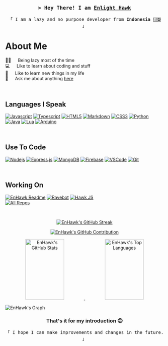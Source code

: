 <!-- Intro -->
<h3 align="center">
  <samp>&gt; Hey There! I am
    <b><a href="https://github.com/Enhawk">Enlight Hawk</a></b>
  </samp>
</h3>

<p align="center">
  <samp>「 I am a lazy and no purpose developer from <b>Indonesia 🇮🇩</b> 」</samp>
</p>

<!-- About Section -->
# About Me

<p>
  🛌🏽 &emsp; Being lazy most of the time <br />
  💻 &emsp; Like to learn about coding and stuff <br />
  📝 &emsp; Like to learn new things in my life <br />
  💬 &emsp; Ask me about anything <a href="https://github.com/EnHawk/EnHawk/issues">here</a> <br />
</p>

<br />

## Languages I Speak

[![Javascript](https://img.shields.io/badge/Javascript-F0DB4F?style=for-the-badge&labelColor=black&logo=javascript)](https://www.javascript.com)
[![Typescript](https://img.shields.io/badge/Typescript-007acc?style=for-the-badge&labelColor=black&logo=typescript)](https://www.typescriptlang.org)
[![HTML5](https://img.shields.io/badge/HTML5-E34F26?style=for-the-badge&logo=html5&labelColor=black)](https://developer.mozilla.org/en-US/docs/Web/HTML)
[![Markdown](https://img.shields.io/badge/Markdown-000000?style=for-the-badge&logo=markdown)](https://en.wikipedia.org/wiki/Markdown)
[![CSS3](https://img.shields.io/badge/CSS3-1572B6?style=for-the-badge&logo=css3&labelColor=black)](https://developer.mozilla.org/en-US/docs/Web/CSS)
[![Python](https://img.shields.io/badge/python-3670A0?style=for-the-badge&logo=python&labelColor=black)](https://www.python.org)
[![Java](https://img.shields.io/badge/Java-EC2025?style=for-the-badge&logo=openjdk&logoColor=white)](https://www.java.com)
[![Lua](https://img.shields.io/badge/Lua-0B0AEA?style=for-the-badge&logo=lua&)](https://www.lua.org)
[![Arduino](https://img.shields.io/badge/Arduino-00979D?style=for-the-badge&logo=arduino&&logoColor=white)](https://www.arduino.cc)

<br />

## Use To Code

[![Nodejs](https://img.shields.io/badge/Nodejs-3C873A?style=for-the-badge&labelColor=black&logo=node.js)](https://nodejs.org)
[![Express.js](https://img.shields.io/badge/Express.js-000000?style=for-the-badge&logo=express)](https://expressjs.com)
[![MongoDB](https://img.shields.io/badge/MongoDB-4EA94B?style=for-the-badge&logo=mongodb&labelColor=black)](https://www.mongodb.com)
[![Firebase](https://img.shields.io/badge/Firebase-FFCA2B?style=for-the-badge&logo=firebase&labelColor=black)](https://firebase.google.com)
[![VSCode](https://img.shields.io/badge/Visual_Studio-0078d7?style=for-the-badge&logo=visual%20studio&logoColor=white)](https://code.visualstudio.com)
[![Git](https://img.shields.io/badge/Git-F05032?style=for-the-badge&logo=git&logoColor=white)](https://git-scm.com)

<br />

## Working On

[![EnHawk Readme](https://github-readme-stats.vercel.app/api/pin/?username=EnHawk&repo=EnHawk&bg_color=0D1117&title_color=C9D1D9&text_color=8B949E)](https://github.com/EnHawk/EnHawk#readme)
[![Ravebot](https://github-readme-stats.vercel.app/api/pin/?username=EnHawk&repo=Ravebot&bg_color=0D1117&title_color=C9D1D9&text_color=8B949E&border_color=C9044C)](https://github.com/EnHawk/Ravebot)
[![Hawk JS](https://github-readme-stats.vercel.app/api/pin/?username=EnHawk&repo=hawk.js&bg_color=0D1117&title_color=C9D1D9&text_color=8B949E&border_color=F0DB4F)](https://github.com/EnHawk/hawk.js)
<br />
[![All Repos](https://img.shields.io/badge/-All%20Repos-black?style=for-the-badge&logo=github)](https://github.com/EnHawk?tab=repositories)

<br />

<p align="center">
  <a href="https://github.com/EnHawk">
    <img src="https://github-readme-streak-stats.herokuapp.com/?user=EnHawk&theme=dark&background=0D1117" alt="EnHawk's GitHub Streak" />
  </a>
</p>

<p align="center">
  <a href="https://github.com/EnHawk">
    <img src="https://github-profile-summary-cards.vercel.app/api/cards/profile-details?username=EnHawk&theme=dark" alt="EnHawk's GitHub Contribution" />
  </a>
</p>

<p align="center">
  <a href="https://github.com/EnHawk">
    <img src="https://denvercoder1-github-readme-stats.vercel.app/api?username=EnHawk&show_icons=true&count_private=true&theme=react&bg_color=0D1117&title_color=FFFFFFF&icon_color=F8D866" alt="EnHawk's GitHub Stats" height="192px" width="49.5%" />
  </a>
  <a href="https://github.com/EnHawk">
    <img src="https://denvercoder1-github-readme-stats.vercel.app/api/top-langs/?username=EnHawk&langs_count=8&layout=compact&theme=react&bg_color=0D1117&title_color=FFFFFF&icon_color=F8D866" alt="EnHawk's Top Languages" height="192px" width="49.5%"/>
  </a>
</p>

![EnHawk's Graph](https://github-readme-activity-graph.vercel.app/graph?username=EnHawk&custom_title=Enlight%20Hawk's%20GitHub%20Activity%20Graph&bg_color=0D1117&color=FFFFFF&line=00FFFF&point=00FFFF&area_color=FFFFFF&title_color=FFFFFF&area=true)

<h3 align="center">
  That's it for my introduction 😊
</h3>
<p align="center">
  <samp>「 I hope I can make improvements and changes in the future. 」</samp>
</p>
<!---
EnHawk/EnHawk is a ✨ special ✨ repository because its `README.md` (this file) appears on your GitHub profile.
You can click the Preview link to take a look at your changes.
--->
